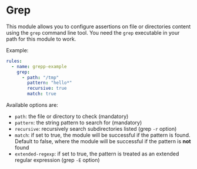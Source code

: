 # Grep

This module allows you to configure assertions on file or directories content using the `grep` command line tool.
You need the `grep` executable in your path for this module to work.

Example:

```yaml
rules:
  - name: grepp-example
    grep:
      - path: "/tmp"
        pattern: "hello*"
        recursive: true
        match: true
```

Available options are:

- `path`: the file or directory to check (mandatory)
- `pattern`: the string pattern to search for (mandatory)
- `recursive`: recursively search subdirectories listed (grep `-r` option)
- `match`: if set to true, the module will be successful if the pattern is found. Default to false, where the module will be successful if the pattern is **not** found
- `extended-regexp`: if set to true, the pattern is treated as an extended regular expression (grep `-E` option)
